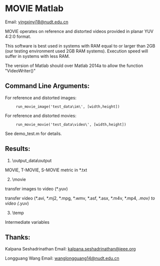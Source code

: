 # MOVIE Matlab
Email: yingxinyi18@nudt.edu.cn

MOVIE operates on reference and distorted videos provided in planar
YUV 4:2:0 format. 

This software is best used in systems with RAM equal to or larger than
2GB (our testing environment used 2GB RAM systems). Execution speed
will suffer in systems with less RAM.

The version of Matlab should over Matlab 2014a to allow the function "VideoWriter()"

Command Line Arguments:
-----------------------
For reference and distorted images:

         run_movie_image('test_data\im\', [width,height])

For reference and distorted movies:

         run_movie_movie('test_data\video\', [width,height])

See demo_test.m for details.

Results:
--------
1. \output_data\output

MOVIE, T-MOVIE, S-MOVIE metric in *.txt

2. \movie

transfer images to video (*.yuv)

transfer video (*.avi, *.mj2, *.mpg, *.wmv, *.asf, *.asx, *.m4v, *.mp4, *.mov) to video (*.yuv)

3. \temp

Intermediate variables

Thanks:
--------
Kalpana Seshadrinathan    Email: kalpana.seshadrinathan@ieee.org

Longguang Wang     Email: wanglongguang14@nudt.edu.cn
